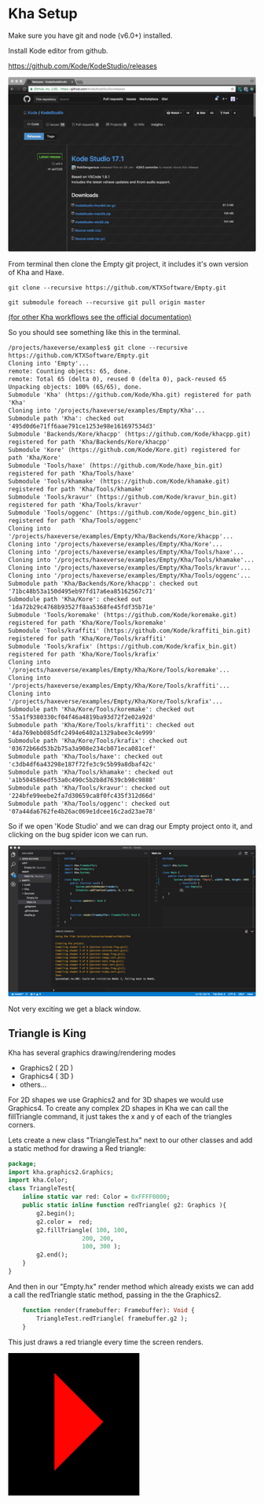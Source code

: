 Kha Setup
=========

Make sure you have git and node (v6.0+) installed.

Install Kode editor from github.

https://github.com/Kode/KodeStudio/releases

![kode](https://github.com/nanjizal/haxeverse/blob/master/md/Kode.png)

From terminal then clone the Empty git project, it includes it's own version of Kha and Haxe.

```
git clone --recursive https://github.com/KTXSoftware/Empty.git
```
```
git submodule foreach --recursive git pull origin master
```
[(for other Kha workflows see the official documentation)](https://github.com/Kode/Kha/wiki/Getting-Started)

So you should see something like this in the terminal.
```
/projects/haxeverse/examples$ git clone --recursive https://github.com/KTXSoftware/Empty.git
Cloning into 'Empty'...
remote: Counting objects: 65, done.
remote: Total 65 (delta 0), reused 0 (delta 0), pack-reused 65
Unpacking objects: 100% (65/65), done.
Submodule 'Kha' (https://github.com/Kode/Kha.git) registered for path 'Kha'
Cloning into '/projects/haxeverse/examples/Empty/Kha'...
Submodule path 'Kha': checked out '495d0d6e71ff6aae791ce1253e98e161697534d3'
Submodule 'Backends/Kore/khacpp' (https://github.com/Kode/khacpp.git) registered for path 'Kha/Backends/Kore/khacpp'
Submodule 'Kore' (https://github.com/Kode/Kore.git) registered for path 'Kha/Kore'
Submodule 'Tools/haxe' (https://github.com/Kode/haxe_bin.git) registered for path 'Kha/Tools/haxe'
Submodule 'Tools/khamake' (https://github.com/Kode/khamake.git) registered for path 'Kha/Tools/khamake'
Submodule 'Tools/kravur' (https://github.com/Kode/kravur_bin.git) registered for path 'Kha/Tools/kravur'
Submodule 'Tools/oggenc' (https://github.com/Kode/oggenc_bin.git) registered for path 'Kha/Tools/oggenc'
Cloning into '/projects/haxeverse/examples/Empty/Kha/Backends/Kore/khacpp'...
Cloning into '/projects/haxeverse/examples/Empty/Kha/Kore'...
Cloning into '/projects/haxeverse/examples/Empty/Kha/Tools/haxe'...
Cloning into '/projects/haxeverse/examples/Empty/Kha/Tools/khamake'...
Cloning into '/projects/haxeverse/examples/Empty/Kha/Tools/kravur'...
Cloning into '/projects/haxeverse/examples/Empty/Kha/Tools/oggenc'...
Submodule path 'Kha/Backends/Kore/khacpp': checked out '71bc48b53a150d495eb97fd17a6ea85162567c71'
Submodule path 'Kha/Kore': checked out '1da72b29c4768b93527f8aa5368fe45fdf35b71e'
Submodule 'Tools/koremake' (https://github.com/Kode/koremake.git) registered for path 'Kha/Kore/Tools/koremake'
Submodule 'Tools/kraffiti' (https://github.com/Kode/kraffiti_bin.git) registered for path 'Kha/Kore/Tools/kraffiti'
Submodule 'Tools/krafix' (https://github.com/Kode/krafix_bin.git) registered for path 'Kha/Kore/Tools/krafix'
Cloning into '/projects/haxeverse/examples/Empty/Kha/Kore/Tools/koremake'...
Cloning into '/projects/haxeverse/examples/Empty/Kha/Kore/Tools/kraffiti'...
Cloning into '/projects/haxeverse/examples/Empty/Kha/Kore/Tools/krafix'...
Submodule path 'Kha/Kore/Tools/koremake': checked out '55a1f9380330cf04f46a4819ba93d72f2e02a92d'
Submodule path 'Kha/Kore/Tools/kraffiti': checked out '4da769ebb085dfc2494e6402a1329abee3c4e999'
Submodule path 'Kha/Kore/Tools/krafix': checked out '03672b66d53b2b75a3a908e234cb071eca081cef'
Submodule path 'Kha/Tools/haxe': checked out 'c3db4df6a43298e187f72fe3c9c5b99a8dbaf42c'
Submodule path 'Kha/Tools/khamake': checked out 'a1b504586edf53a0c490c5b2b8d7639cb98c9888'
Submodule path 'Kha/Tools/kravur': checked out '224bfe99eebe2fa7d30659ca8f0fc435f312d66d'
Submodule path 'Kha/Tools/oggenc': checked out '07a44da6762fe4b26ac069e1dcee16c2ad23ae78'
```
So if we open 'Kode Studio' and we can drag our Empty project onto it, and clicking on the bug spider icon we can run.

![empthykode](https://github.com/nanjizal/haxeverse/blob/master/md/emptyKode.png)

Not very exciting we get a black window.

Triangle is King
----------------

Kha has several graphics drawing/rendering modes

- Graphics2 ( 2D ) 
- Graphics4 ( 3D )
- others...

For 2D shapes we use Graphics2 and for 3D shapes we would use Graphics4.  To create any complex 2D shapes in Kha we can call the fillTriangle command, it just takes the x and y of each of the triangles corners.

Lets create a new class "TriangleTest.hx" next to our other classes and add a static method for drawing a Red triangle:

```haxe
package;
import kha.graphics2.Graphics;
import kha.Color;
class TriangleTest{
	inline static var red: Color = 0xFFFF0000;
	public static inline function redTriangle( g2: Graphics ){
		g2.begin();
		g2.color =  red;
		g2.fillTriangle( 100, 100, 
                     200, 200,
                     100, 300 );
		g2.end();
	}
}
```
And then in our "Empty.hx" render method which already exists we can add a call the redTriangle static method, passing in the the Graphics2.

```haxe
	function render(framebuffer: Framebuffer): Void {
		TriangleTest.redTriangle( framebuffer.g2 );		
	}
 ```

This just draws a red triangle every time the screen renders.

![red triangle](https://github.com/nanjizal/haxeverse/blob/master/md/redTriangle.png)
 
